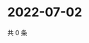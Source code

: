 # 2022-07-02

共 0 条

<!-- BEGIN WEIBO -->
<!-- 最后更新时间 Sat Jul 02 2022 04:17:30 GMT+0800 (China Standard Time) -->

<!-- END WEIBO -->
